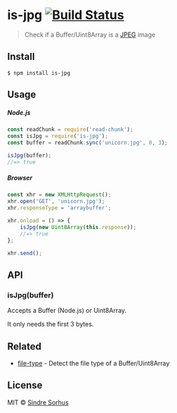# is-jpg [![Build Status](https://travis-ci.org/sindresorhus/is-jpg.svg?branch=master)](https://travis-ci.org/sindresorhus/is-jpg)

> Check if a Buffer/Uint8Array is a [JPEG](https://en.wikipedia.org/wiki/JPEG) image


## Install

```
$ npm install is-jpg
```


## Usage

##### Node.js

```js
const readChunk = require('read-chunk');
const isJpg = require('is-jpg');
const buffer = readChunk.sync('unicorn.jpg', 0, 3);

isJpg(buffer);
//=> true
```

##### Browser

```js
const xhr = new XMLHttpRequest();
xhr.open('GET', 'unicorn.jpg');
xhr.responseType = 'arraybuffer';

xhr.onload = () => {
	isJpg(new Uint8Array(this.response));
	//=> true
};

xhr.send();
```


## API

### isJpg(buffer)

Accepts a Buffer (Node.js) or Uint8Array.

It only needs the first 3 bytes.


## Related

- [file-type](https://github.com/sindresorhus/file-type) - Detect the file type of a Buffer/Uint8Array


## License

MIT © [Sindre Sorhus](https://sindresorhus.com)
